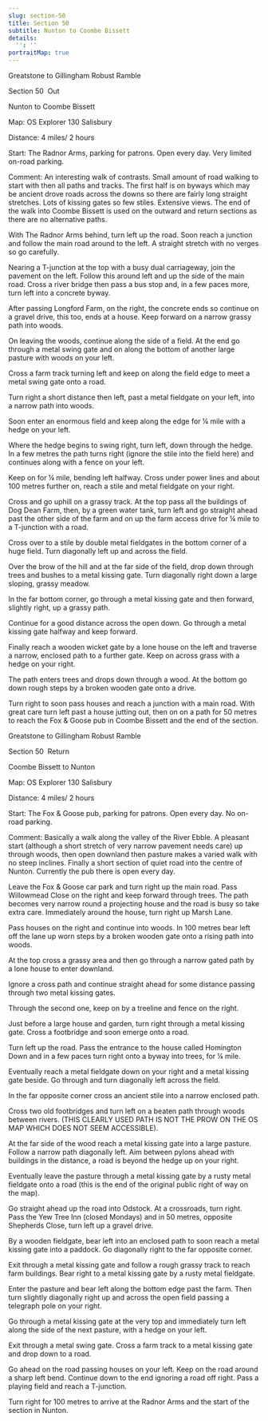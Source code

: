 ```yaml
---
slug: section-50
title: Section 50
subtitle: Nunton to Coombe Bissett
details:
  '': ''
portraitMap: true
---
```

Greatstone to Gillingham Robust Ramble

Section 50  Out

Nunton to Coombe Bissett

Map: OS Explorer 130 Salisbury

Distance: 4 miles/ 2 hours

Start: The Radnor Arms, parking for patrons. Open every day. Very limited on-road parking.  

Comment: An interesting walk of contrasts. Small amount of road walking to start with then all paths and tracks. The first half is on byways which may be ancient drove roads across the downs so there are fairly long straight stretches. Lots of kissing gates so few stiles. Extensive views. The end of the walk into Coombe Bissett is used on the outward and return sections as there are no alternative paths.

With The Radnor Arms behind, turn left up the road. Soon reach a junction and follow the main road around to the left. A straight stretch with no verges so go carefully.

Nearing a T-junction at the top with a busy dual carriageway, join the pavement on the left. Follow this around left and up the side of the main road. Cross a river bridge then pass a bus stop and, in a few paces more, turn left into a concrete byway.

After passing Longford Farm, on the right, the concrete ends so continue on a gravel drive, this too, ends at a house. Keep forward on a narrow grassy path into woods.

On leaving the woods, continue along the side of a field. At the end go through a metal swing gate and on along the bottom of another large pasture with woods on your left.

Cross a farm track turning left and keep on along the field edge to meet a metal swing gate onto a road.

Turn right a short distance then left, past a metal fieldgate on your left, into a narrow path into woods.

Soon enter an enormous field and keep along the edge for ¼ mile with a hedge on your left.

Where the hedge begins to swing right, turn left, down through the hedge. In a few metres the path turns right (ignore the stile into the field here) and continues along with a fence on your left.

Keep on for ¼ mile, bending left halfway. Cross under power lines and about 100 metres further on, reach a stile and metal fieldgate on your right.

Cross and go uphill on a grassy track. At the top pass all the buildings of Dog Dean Farm, then, by a green water tank, turn left and go straight ahead past the other side of the farm and on up the farm access drive for ¼ mile to a T-junction with a road.

Cross over to a stile by double metal fieldgates in the bottom corner of a huge field. Turn diagonally left up and across the field.

Over the brow of the hill and at the far side of the field, drop down through trees and bushes to a metal kissing gate. Turn diagonally right down a large sloping, grassy meadow.

In the far bottom corner, go through a metal kissing gate and then forward, slightly right, up a grassy path.

Continue for a good distance across the open down. Go through a metal kissing gate halfway and keep forward.

Finally reach a wooden wicket gate by a lone house on the left and traverse a narrow, enclosed path to a further gate. Keep on across grass with a hedge on your right.

The path enters trees and drops down through a wood. At the bottom go down rough steps by a broken wooden gate onto a drive.

Turn right to soon pass houses and reach a junction with a main road. With great care turn left past a house jutting out, then on on a path for 50 metres to reach the Fox & Goose pub in Coombe Bissett and the end of the section.

Greatstone to Gillingham Robust Ramble

Section 50  Return

Coombe Bissett to Nunton

Map: OS Explorer 130 Salisbury

Distance: 4 miles/ 2 hours

Start: The Fox & Goose pub, parking for patrons. Open every day. No on-road parking.  

Comment: Basically a walk along the valley of the River Ebble. A pleasant start (although a short stretch of very narrow pavement needs care) up through woods, then open downland then pasture makes a varied walk with no steep inclines. Finally a short section of quiet road into the centre of Nunton. Currently the pub there is open every day.

Leave the Fox & Goose car park and turn right up the main road. Pass Willowmead Close on the right and keep forward through trees. The path becomes very narrow round a projecting house and the road is busy so take extra care. Immediately around the house, turn right up Marsh Lane.

Pass houses on the right and continue into woods. In 100 metres bear left off the lane up worn steps by a broken wooden gate onto a rising path into woods.

At the top cross a grassy area and then go through a narrow gated path by a lone house to enter downland.

Ignore a cross path and continue straight ahead for some distance passing through two metal kissing gates.

Through the second one, keep on by a treeline and fence on the right.

Just before a large house and garden, turn right through a metal kissing gate. Cross a footbridge and soon emerge onto a road.

Turn left up the road. Pass the entrance to the house called Homington Down and in a few paces turn right onto a byway into trees, for ¼ mile.

Eventually reach a metal fieldgate down on your right and a metal kissing gate beside. Go through and turn diagonally left across the field.

In the far opposite corner cross an ancient stile into a narrow enclosed path.

Cross two old footbridges and turn left on a beaten path through woods between rivers. (THIS CLEARLY USED PATH IS NOT THE PROW ON THE OS MAP WHICH DOES NOT SEEM ACCESSIBLE).

At the far side of the wood reach a metal kissing gate into a large pasture. Follow a narrow path diagonally left. Aim between pylons ahead with buildings in the distance, a road is beyond the hedge up on your right.

Eventually leave the pasture through a metal kissing gate by a rusty metal fieldgate onto a road (this is the end of the original public right of way on the map).

Go straight ahead up the road into Odstock. At a crossroads, turn right. Pass the Yew Tree Inn (closed Mondays) and in 50 metres, opposite Shepherds Close, turn left up a gravel drive.

By a wooden fieldgate, bear left into an enclosed path to soon reach a metal kissing gate into a paddock. Go diagonally right to the far opposite corner.

Exit through a metal kissing gate and follow a rough grassy track to reach farm buildings. Bear right to a metal kissing gate by a rusty metal fieldgate.

Enter the pasture and bear left along the bottom edge past the farm. Then turn slightly diagonally right up and across the open field passing a telegraph pole on your right.

Go through a metal kissing gate at the very top and immediately turn left along the side of the next pasture, with a hedge on your left.

Exit through a metal swing gate. Cross a farm track to a metal kissing gate and drop down to a road.

Go ahead on the road passing houses on your left. Keep on the road around a sharp left bend. Continue down to the end ignoring a road off right. Pass a playing field and reach a T-junction.

Turn right for 100 metres to arrive at the Radnor Arms and the start of the section in Nunton.
